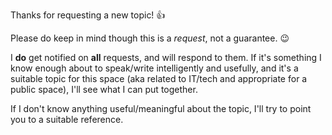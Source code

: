 Thanks for requesting a new topic! :thumbsup:

Please do keep in mind though this is a *request*, not a guarantee. :wink:

I **do** get notified on **all** requests, and will respond to them. If it's something I know enough about to speak/write intelligently and usefully, and it's a suitable topic for this space (aka related to IT/tech and appropriate for a public space), I'll see what I can put together.

If I don't know anything useful/meaningful about the topic, I'll try to point you to a suitable reference.
